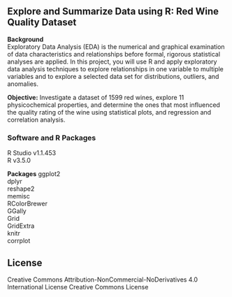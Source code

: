 ## Explore and Summarize Data using R: Red Wine Quality Dataset 

**Background**  
Exploratory Data Analysis (EDA) is the numerical and graphical examination of data characteristics and relationships before formal, rigorous statistical analyses are applied. In this project, you will use R and apply exploratory data analysis techniques to explore relationships in one variable to multiple variables and to explore a selected data set for distributions, outliers, and anomalies.  
  

**Objective:**  Investigate a dataset of 1599 red wines, explore 11 physicochemical properties, and determine the ones that most influenced the quality rating of the wine using statistical plots, and regression and correlation analysis.  


### Software and R Packages  
R Studio v1.1.453   
R v3.5.0   

**Packages**
ggplot2  
dplyr  
reshape2  
memisc  
RColorBrewer  
GGally  
Grid  
GridExtra  
knitr  
corrplot  



## License  
  
Creative Commons Attribution-NonCommercial-NoDerivatives 4.0 International License
 Creative Commons License
